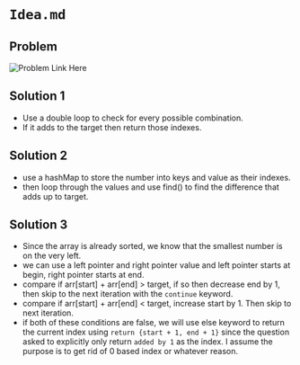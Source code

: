 # `Idea.md`

## Problem

![Problem Link Here](https://i.imgur.com/d2JhCw1.png)

## Solution 1

- Use a double loop to check for every possible combination.
- If it adds to the target then return those indexes.

## Solution 2

- use a hashMap to store the number into keys and value as their indexes.
- then loop through the values and use find() to find the difference
that adds up to target.

## Solution 3

- Since the array is already sorted, we know that the smallest number
is on the very left.
- we can use a left pointer and right pointer value and left pointer
starts at begin, right pointer starts at end.
- compare if arr[start] + arr[end] > target, if so then decrease end by 1,
then skip to the next iteration with the `continue` keyword.
- compare if arr[start] + arr[end] < target, increase start by 1. Then
skip to next iteration.
- if both of these conditions are false, we will use else keyword to return
the current index using `return {start + 1, end + 1}` since the question
asked to explicitly only return `added by 1` as the index. I assume
the purpose is to get rid of 0 based index or whatever reason.
